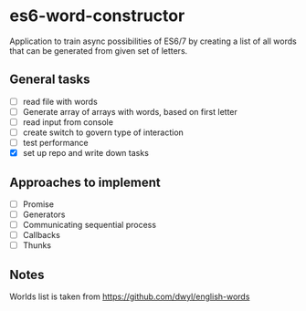 # es6-word-constructor

Application to train async possibilities of ES6/7 by creating a list of all words that can be generated from given set of letters.

General tasks
---------------
- [ ] read file with words
- [ ] Generate array of arrays with words, based on first letter
- [ ] read input from console
- [ ] create switch to govern type of interaction
- [ ] test performance
- [x] set up repo and write down tasks

Approaches to implement
---------------
- [ ] Promise
- [ ] Generators
- [ ] Communicating sequential process
- [ ] Callbacks
- [ ] Thunks

Notes
---------------
Worlds list is taken from https://github.com/dwyl/english-words
